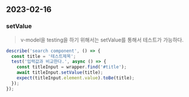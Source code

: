 ## 2023-02-16

### setValue

> v-model을 testing을 하기 위해서는 setValue를 통해서 테스트가 가능하다.

```javascript
describe('search component', () => {
  const title = '테스트제목';
  test('입력값과 비교한다.', async () => {
    const titleInput = wrapper.find('#title');
    await titleInput.setValue(title);
    expect(titleInput.element.value).toBe(title);
  });
});
```

